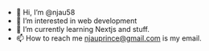 - 👋 Hi, I’m @njau58
- 👀 I’m interested in web development
- 🌱 I’m currently learning Nextjs and stuff.
- 📫 How to reach me njauprince@gmail.com is my email.

<!---
njau58/njau58 is a ✨ special ✨ repository because its `README.md` (this file) appears on your GitHub profile.
You can click the Preview link to take a look at your changes.
--->
